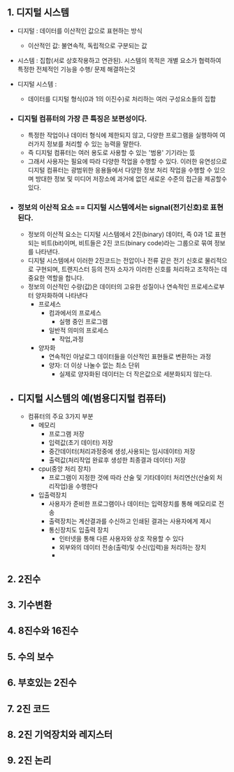 ## 1. 디지털 시스템
- 디지털 : 데이터를 이산적인 값으로 표현하는 방식
	- 이산적인 값: 불연속적, 독립적으로 구분되는 값
- 시스템 : 집합(서로 상호작용하고 연관된). 시스템의 목적은 개별 요소가 협력하여 특정한 전체적인 기능을 수행/ 문제 해결하는것 
- 디지털 시스템 : 
	- 데이터를 디지털 형식(0과 1의 이진수)로 처리하는 여러 구성요소들의 집합

- ### 디지털 컴퓨터의 가장 큰 특징은 보편성이다. 
	- 특정한 작업이나 데이터 형식에 제한되지 않고, 다양한 프로그램을 실행하여 여러가지 정보를 처리할 수 있는 능력을 말한다.
	- 즉 디지털 컴퓨터는 여러 용도로 사용할 수 있는 '범용' 기기라는 뜼
	- 그래서 사용자는 필요에 따라 다양한 작업을 수행할 수 있다. 이러한 유연성으로 디지털 컴퓨터는 광범위한 응용들에서 다양한 정보 처리 작업을 수행할 수 있으며 방대한 정보 및 미디어 저장소에 과거에 없던 새로운 수준의 접근을 제공할수있다. 
- ### 정보의 이산적 요소 == 디지털 시스템에서는 signal(전기신호)로 표현된다.
	- 정보의 이산적 요소는 디지털 시스템에서 2진(binary) 데이터, 즉 0과 1로 표현되는 비트(bit)이며, 비트들은 2진 코드(binary code)라는 그룹으로 묶여 정보를 나타낸다.
	- 디지털 시스템에서 이러한 2진코드는 전압이나 전류 같은 전기 신호로 물리적으로 구현되며, 트랜지스터 등의 전자 소자가 이러한 신호를 처리하고 조작하는 데 중요한 역할을 합니다. 
	- 정보의 이산적인 수량(값)은 데이터의 고유한 성질이나 연속적인 프로세스로부터 양자화하여 나타낸다
		- 프로세스
			- 컴과에서의 프로세스
				- 실행 중인 프로그램
			- 일반적 의미의 프로세스
				- 작업,과정
		- 양자화
			- 연속적인 아날로그 데이터들을 이산적인 표현들로 변환하는 과정 
			- 양자: 더 이상 나눌수 없는 최소 단위
				- 실제로 양자화된 데이터는 더 작은값으로 세분화되지 않는다.
- ## 디지털 시스템의 예(범용디지털 컴퓨터)
	- 컴퓨터의 주요 3가지 부분
		- 메모리
			- 프로그램 저장
			- 입력값(초기 데이터) 저장
			- 중간데이터(처리과정중에 생성,사용되는 임시데이터) 저장
			- 출력값(처리작업 완료후 생성한 최종결과 데이터) 저장
		- cpu(중앙 처리 장치)
			- 프로그램이 지정한 것에 따라 산술 및 기타데이터 처리연산(산술외 처리작업)을 수행한다
		- 입출력장치
			- 사용자가 준비한 프로그램이나 데이터는 입력장치를 통해 메모리로 전송
			- 출력장치는 계산결과를 수신하고 인쇄된 결과는 사용자에게 제시
			- 통신장치도 입출력 장치
				- 인터넷을 통해 다른 사용자와 상호 작용할 수 있다
				- 외부와의 데이터 전송(출력)및 수신(입력)을 처리하는 장치
				- 
## 2. 2진수
## 3. 기수변환
## 4. 8진수와 16진수
## 5. 수의 보수
## 6. 부호있는 2진수
## 7. 2진 코드
## 8. 2진 기억장치와 레지스터
## 9. 2진 논리
